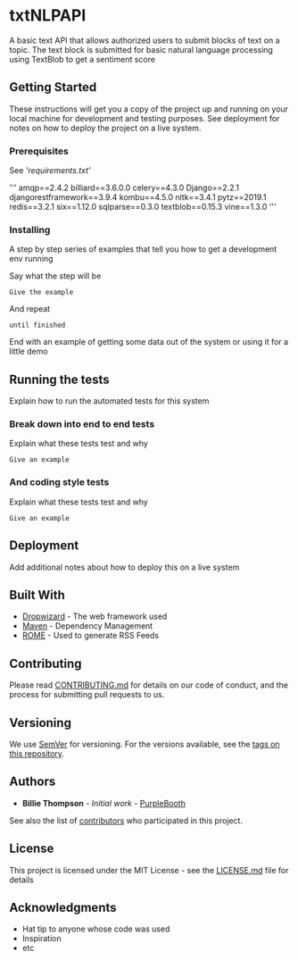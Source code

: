 # txtNLPAPI

A basic text API that allows authorized users to submit blocks of text on a topic. The text block is submitted for basic natural language processing using TextBlob to get a sentiment score

## Getting Started

These instructions will get you a copy of the project up and running on your local machine for development and testing purposes. See deployment for notes on how to deploy the project on a live system.

### Prerequisites
See *'requirements.txt'*

'''
amqp==2.4.2
billiard==3.6.0.0
celery==4.3.0
Django==2.2.1
djangorestframework==3.9.4
kombu==4.5.0
nltk==3.4.1
pytz==2019.1
redis==3.2.1
six==1.12.0
sqlparse==0.3.0
textblob==0.15.3
vine==1.3.0
'''


### Installing

A step by step series of examples that tell you how to get a development env running

Say what the step will be

```
Give the example
```

And repeat

```
until finished
```

End with an example of getting some data out of the system or using it for a little demo

## Running the tests

Explain how to run the automated tests for this system

### Break down into end to end tests

Explain what these tests test and why

```
Give an example
```

### And coding style tests

Explain what these tests test and why

```
Give an example
```

## Deployment

Add additional notes about how to deploy this on a live system

## Built With

* [Dropwizard](http://www.dropwizard.io/1.0.2/docs/) - The web framework used
* [Maven](https://maven.apache.org/) - Dependency Management
* [ROME](https://rometools.github.io/rome/) - Used to generate RSS Feeds

## Contributing

Please read [CONTRIBUTING.md](https://gist.github.com/PurpleBooth/b24679402957c63ec426) for details on our code of conduct, and the process for submitting pull requests to us.

## Versioning

We use [SemVer](http://semver.org/) for versioning. For the versions available, see the [tags on this repository](https://github.com/your/project/tags). 

## Authors

* **Billie Thompson** - *Initial work* - [PurpleBooth](https://github.com/PurpleBooth)

See also the list of [contributors](https://github.com/your/project/contributors) who participated in this project.

## License

This project is licensed under the MIT License - see the [LICENSE.md](LICENSE.md) file for details

## Acknowledgments

* Hat tip to anyone whose code was used
* Inspiration
* etc

